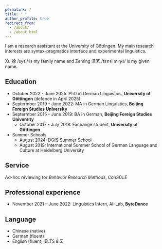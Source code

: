 ```yaml
---
permalink: /
title: " "
author_profile: true
redirect_from: 
  - /about/
  - /about.html
---
```

I am a research assistant at the University of Göttingen. My main research interests are syntax-pragmatics interface and experimental linguistics.

Xu 徐 /ɕy˧˥/ is my family name and Zeming 泽茗 /tsɤ˧˥ miŋ˧˥/ is my given name. 

Education
---
* October 2022 - June 2025: PhD in German Linguistics, **University of Göttingen** (defence in April 2025)
* Septermber 2019 - June 2022: MA in German Linguistics, **Beijing Foreign Studies University**
* Septermber 2015 - June 2019: BA in German, **Beijing Foreign Studies University**
  + October 2017 - July 2018: Exchange student, **University of Göttingen**
* Summer Schools
  + August 2024: DGfS Summer School
  +	August 2019: International Summer School of German Language and Culture at Heidelberg University

Service 
---
Ad-hoc reviewing for *Behavior Research Methods*, *ConSOLE*

Professional experience
---
* November 2021 – June 2022: Linguistics Intern, AI-Lab, **ByteDance**

Language
---
* Chinese (native)
* German (fluent)
* English (fluent, IELTS 8.5)
